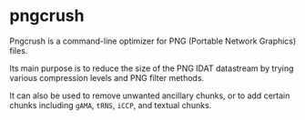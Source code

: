 # pngcrush

Pngcrush is a command-line optimizer for PNG (Portable Network Graphics) files. 

Its main purpose is to reduce the size of the PNG IDAT datastream 
by trying various compression levels and PNG filter methods. 

It can also be used to remove unwanted ancillary chunks, 
or to add certain chunks including `gAMA`, `tRNS`, `iCCP`, and textual chunks. 

